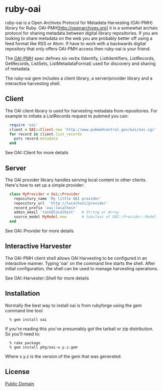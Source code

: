 ruby-oai
========

ruby-oai is a Open Archives Protocol for Metadata Harvesting (OAI-PMH)
library for Ruby. OAI-PMH[http://openarchives.org] it is a somewhat 
archaic protocol for sharing metadata between digital library repositories. 
If you are looking to share metadata on the web you are probably better off
using a feed format like RSS or Atom. If have to work with a backwards 
digital repository that only offers OAI-PMH access then ruby-oai is your 
friend.

The [OAI-PMH](http://openarchives.org) spec defines six verbs (Identify, ListIdentifiers, ListRecords, 
GetRecords, ListSets, ListMetadataFormat) used for discovery and sharing of
metadata.

The ruby-oai gem includes a client library, a server/provider library and
a interactive harvesting shell.

Client
------

The OAI client library is used for harvesting metadata from repositories. 
For example to initiate a ListRecords request to pubmed you can:

```ruby
  require 'oai'
  client = OAI::Client.new 'http://www.pubmedcentral.gov/oai/oai.cgi'
  for record in client.list_records
    puts record.metadata
  end
```

See OAI::Client for more details

Server
------

The OAI provider library handles serving local content to other clients. Here's how to set up a simple provider:

```ruby
  class MyProvider < Oai::Provider
    repository_name 'My little OAI provider'
    repository_url  'http://localhost/provider'
    record_prefix 'oai:localhost'
    admin_email 'root@localhost'   # String or Array
    source_model MyModel.new       # Subclass of OAI::Provider::Model
  end
```

See OAI::Provider for more details

Interactive Harvester
---------------------

The OAI-PMH client shell allows OAI Harvesting to be configured in an interactive manner.  Typing 'oai' on the command line starts the shell. After initial configuration, the shell can be used to manage harvesting operations.

See OAI::Harvester::Shell for more details

Installation
------------

Normally the best way to install oai is from rubyforge using the gem
command line tool:

```
  % gem install oai
```

If you're reading this you've presumably got the tarball or zip distribution.
So you'll need to:

```
  % rake package
  % gem install pkg/oai-x.y.z.gem 
```

Where x.y.z is the version of the gem that was generated.

License
-------

[Public Domain](http://creativecommons.org/publicdomain/zero/1.0/)
